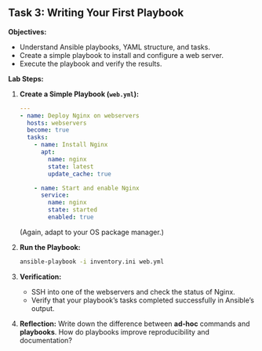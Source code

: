 ## Task 3: Writing Your First Playbook

**Objectives:**
- Understand Ansible playbooks, YAML structure, and tasks.
- Create a simple playbook to install and configure a web server.
- Execute the playbook and verify the results.

**Lab Steps:**

1. **Create a Simple Playbook (`web.yml`):**
   ```yaml
   ---
   - name: Deploy Nginx on webservers
     hosts: webservers
     become: true
     tasks:
       - name: Install Nginx
         apt:
           name: nginx
           state: latest
           update_cache: true

       - name: Start and enable Nginx
         service:
           name: nginx
           state: started
           enabled: true
   ```
   (Again, adapt to your OS package manager.)

2. **Run the Playbook:**
   ```bash
   ansible-playbook -i inventory.ini web.yml
   ```

3. **Verification:**
   - SSH into one of the webservers and check the status of Nginx.
   - Verify that your playbook’s tasks completed successfully in Ansible’s output.

4. **Reflection:**
   Write down the difference between **ad‑hoc** commands and **playbooks**. How do playbooks improve reproducibility and documentation?
